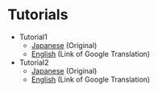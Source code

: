 # Tutorials

* Tutorial1
  * [Japanese](tutorial1.md) (Original)
  * [English](https://translate.google.com/translate?sl=ja&tl=en&js=y&prev=_t&ie=UTF-8&u=http%3A%2F%2Fsvgmap.org%2Fmdpx%2Fmarkdown2.php%3Ffile%3Dsvgmap%2FsvgMapTools%2Fmaster%2Ftutorials%2Ftutorial1.md&act=url) (Link of Google Translation)
* Tutorial2
  * [Japanese](tutorial2.md) (Original)
  * [English](https://translate.google.com/translate?sl=ja&tl=en&js=y&prev=_t&ie=UTF-8&u=http%3A%2F%2Fsvgmap.org%2Fmdpx%2Fmarkdown2.php%3Ffile%3Dsvgmap%2FsvgMapTools%2Fmaster%2Ftutorials%2Ftutorial2.md&act=url) (Link of Google Translation)
